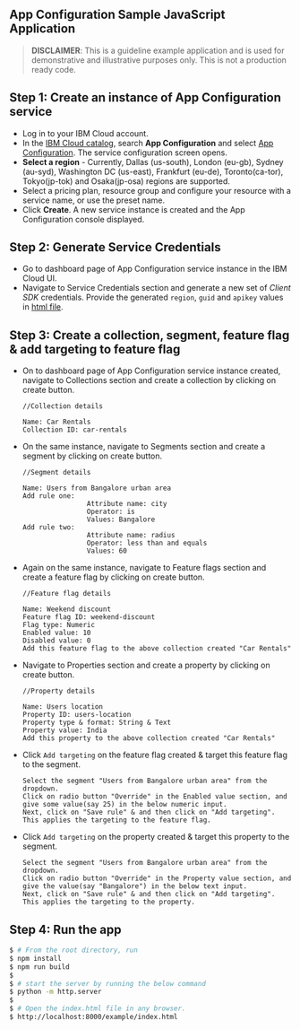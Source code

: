 ## App Configuration Sample JavaScript Application

> **DISCLAIMER**: This is a guideline example application and is used for demonstrative and illustrative purposes only. This is not a production ready code.

## Step 1: Create an instance of App Configuration service
- Log in to your IBM Cloud account.
- In the [IBM Cloud catalog](https://cloud.ibm.com/catalog#services), search **App Configuration** and select [App Configuration](https://cloud.ibm.com/catalog/services/app-configuration). The service configuration screen opens.
- **Select a region** - Currently, Dallas (us-south), London (eu-gb), Sydney (au-syd), Washington DC (us-east), Frankfurt (eu-de), Toronto(ca-tor), Tokyo(jp-tok) and Osaka(jp-osa) regions are supported.
- Select a pricing plan, resource group and configure your resource with a service name, or use the preset name.
- Click **Create**. A new service instance is created and the App Configuration console displayed.

## Step 2: Generate Service Credentials
- Go to dashboard page of App Configuration service instance in the IBM Cloud UI.
- Navigate to Service Credentials section and generate a new set of *Client SDK* credentials. Provide the generated `region`, `guid` and `apikey` values in [html file](index.html).

## Step 3: Create a collection, segment, feature flag & add targeting to feature flag
- On to dashboard page of App Configuration service instance created, navigate to Collections section and create a collection by clicking on create button.

    ```
    //Collection details

    Name: Car Rentals
    Collection ID: car-rentals
    ```
- On the same instance, navigate to Segments section and create a segment by clicking on create button.
    ```
    //Segment details

    Name: Users from Bangalore urban area
    Add rule one: 
                    Attribute name: city
                    Operator: is
                    Values: Bangalore
    Add rule two: 
                    Attribute name: radius
                    Operator: less than and equals
                    Values: 60

    ```
- Again on the same instance, navigate to Feature flags section and create a feature flag by clicking on create button.
    ```
    //Feature flag details

    Name: Weekend discount
    Feature flag ID: weekend-discount
    Flag type: Numeric
    Enabled value: 10
    Disabled value: 0
    Add this feature flag to the above collection created "Car Rentals"
    ```
- Navigate to Properties section and create a property by clicking on create button.
    ```
    //Property details

    Name: Users location
    Property ID: users-location
    Property type & format: String & Text
    Property value: India
    Add this property to the above collection created "Car Rentals"
    ```
- Click `Add targeting` on the feature flag created & target this feature flag to the segment.
    ```
    Select the segment "Users from Bangalore urban area" from the dropdown.
    Click on radio button "Override" in the Enabled value section, and give some value(say 25) in the below numeric input.
    Next, click on "Save rule" & and then click on "Add targeting". This applies the targeting to the feature flag.
    ```
- Click `Add targeting` on the property created & target this property to the segment.
    ```
    Select the segment "Users from Bangalore urban area" from the dropdown.
    Click on radio button "Override" in the Property value section, and give the value(say "Bangalore") in the below text input.
    Next, click on "Save rule" & and then click on "Add targeting". This applies the targeting to the property.
    ```

## Step 4: Run the app
```bash
$ # From the root directory, run
$ npm install
$ npm run build
$
$ # start the server by running the below command
$ python -m http.server
$
$ # Open the index.html file in any browser.
$ http://localhost:8000/example/index.html
```
